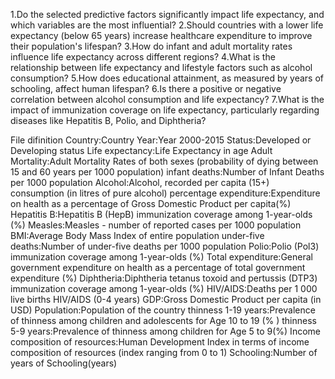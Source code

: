 1.Do the selected predictive factors significantly impact life expectancy, and which variables are the most influential?
2.Should countries with a lower life expectancy (below 65 years) increase healthcare expenditure to improve their population's lifespan?
3.How do infant and adult mortality rates influence life expectancy across different regions?
4.What is the relationship between life expectancy and lifestyle factors such as alcohol consumption?
5.How does educational attainment, as measured by years of schooling, affect human lifespan?
6.Is there a positive or negative correlation between alcohol consumption and life expectancy?
7.What is the impact of immunization coverage on life expectancy, particularly regarding diseases like Hepatitis B, Polio, and Diphtheria?

File difinition
Country:Country
Year:Year 2000-2015
Status:Developed or Developing status
Life expectancy:Life Expectancy in age
Adult Mortality:Adult Mortality Rates of both sexes (probability of dying between 15 and 60 years per 1000 population)
infant deaths:Number of Infant Deaths per 1000 population
Alcohol:Alcohol, recorded per capita (15+) consumption (in litres of pure alcohol)
percentage expenditure:Expenditure on health as a percentage of Gross Domestic Product per capita(%)
Hepatitis B:Hepatitis B (HepB) immunization coverage among 1-year-olds (%)
Measles:Measles - number of reported cases per 1000 population
BMI:Average Body Mass Index of entire population
under-five deaths:Number of under-five deaths per 1000 population
Polio:Polio (Pol3) immunization coverage among 1-year-olds (%)
Total expenditure:General government expenditure on health as a percentage of total government expenditure (%)
Diphtheria:Diphtheria tetanus toxoid and pertussis (DTP3) immunization coverage among 1-year-olds (%)
HIV/AIDS:Deaths per 1 000 live births HIV/AIDS (0-4 years)
GDP:Gross Domestic Product per capita (in USD)
Population:Population of the country
thinness 1-19 years:Prevalence of thinness among children and adolescents for Age 10 to 19 (% )
thinness 5-9 years:Prevalence of thinness among children for Age 5 to 9(%)
Income composition of resources:Human Development Index in terms of income composition of resources (index ranging from 0 to 1)
Schooling:Number of years of Schooling(years)

